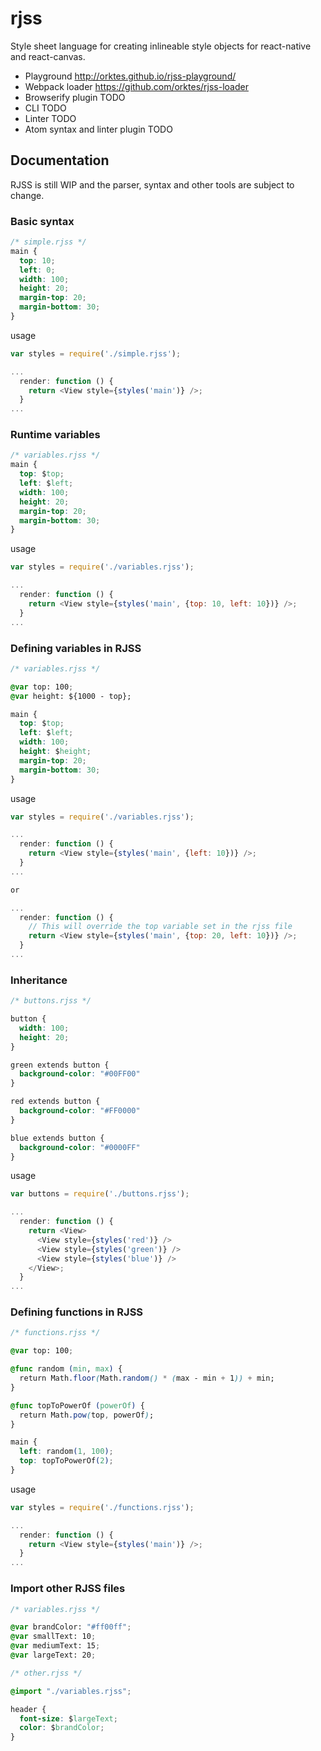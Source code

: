 # rjss
Style sheet language for creating inlineable style objects for react-native and react-canvas.

- Playground http://orktes.github.io/rjss-playground/
- Webpack loader https://github.com/orktes/rjss-loader
- Browserify plugin TODO
- CLI TODO
- Linter TODO
- Atom syntax and linter plugin TODO

## Documentation
RJSS is still WIP and the parser, syntax and other tools are subject to change.

### Basic syntax
```css
/* simple.rjss */
main {
  top: 10;
  left: 0;
  width: 100;
  height: 20;
  margin-top: 20;
  margin-bottom: 30;
}
```
usage
```js
var styles = require('./simple.rjss');

...
  render: function () {
    return <View style={styles('main')} />;
  }
...

```

### Runtime variables
```css
/* variables.rjss */
main {
  top: $top;
  left: $left;
  width: 100;
  height: 20;
  margin-top: 20;
  margin-bottom: 30;
}
```
usage
```js
var styles = require('./variables.rjss');

...
  render: function () {
    return <View style={styles('main', {top: 10, left: 10})} />;
  }
...

```
### Defining variables in RJSS
```css
/* variables.rjss */

@var top: 100;
@var height: ${1000 - top};

main {
  top: $top;
  left: $left;
  width: 100;
  height: $height;
  margin-top: 20;
  margin-bottom: 30;
}
```
usage
```js
var styles = require('./variables.rjss');

...
  render: function () {
    return <View style={styles('main', {left: 10})} />;
  }
...

or

...
  render: function () {
    // This will override the top variable set in the rjss file
    return <View style={styles('main', {top: 20, left: 10})} />;
  }
...

```
### Inheritance
```css
/* buttons.rjss */

button {
  width: 100;
  height: 20;
}

green extends button {
  background-color: "#00FF00"
}

red extends button {
  background-color: "#FF0000"
}

blue extends button {
  background-color: "#0000FF"
}

```
usage
```js
var buttons = require('./buttons.rjss');

...
  render: function () {
    return <View>
      <View style={styles('red')} />
      <View style={styles('green')} />
      <View style={styles('blue')} />
    </View>;
  }
...

```
### Defining functions in RJSS
```css
/* functions.rjss */

@var top: 100;

@func random (min, max) {
  return Math.floor(Math.random() * (max - min + 1)) + min;
}

@func topToPowerOf (powerOf) {
  return Math.pow(top, powerOf);
}

main {
  left: random(1, 100);
  top: topToPowerOf(2);
}
```
usage
```js
var styles = require('./functions.rjss');

...
  render: function () {
    return <View style={styles('main')} />;
  }
...

```

### Import other RJSS files

```css
/* variables.rjss */

@var brandColor: "#ff00ff";
@var smallText: 10;
@var mediumText: 15;
@var largeText: 20;
```

```css
/* other.rjss */

@import "./variables.rjss";

header {
  font-size: $largeText;
  color: $brandColor;
}

```
